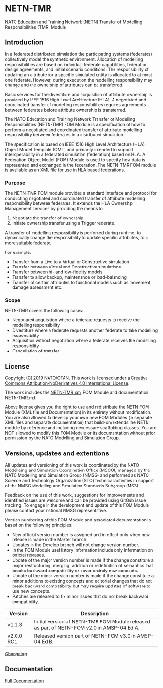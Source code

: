 # NETN-TMR

NATO Education and Training Network (NETN) Transfer of Modelling Responsibilities (TMR) Module

## Introduction

In a federated distributed simulation the participating systems (federates) collectively model the synthetic environment. Allocation of modelling responsibilities are based on individual federate capabilities, federation design agreements, and initial scenario conditions. The responsibility of updating an attribute for a specific simulated entity is allocated to at most one federate. However, during execution the modelling responsibility may change and the ownership of attributes can be transferred. 

Basic services for the divestiture and acquisition of attribute ownership is provided by IEEE 1516 High Level Architecture (HLA). A negotiated and coordinated transfer of modelling responsibilities requires agreements between federates before attribute ownership is transferred. 

The NATO Education and Training Network Transfer of Modelling Responsibilities (NETN-TMR) FOM Module is a specification of how to perform a negotiated and coordinated transfer of attribute modelling responsibility between federates in a distributed simulation. 

The specification is based on IEEE 1516 High Level Architecture (HLA) Object Model Template (OMT) and primarily intended to support interoperability in a federated simulation (federation) based on HLA. A Federation Object Model (FOM) Module is used to specify how data is represented and exchanged in the federation. The NETN-TMR FOM module is available as an XML file for use in HLA based federations.

### Purpose

The NETN-TMR FOM module provides a standard interface and protocol for conducting negotiated and coordinated transfer of attribute modelling responsibility between federates. It extends the HLA Ownership Management services by providing the means to 
1. Negotiate the transfer of ownership. 
2. Initiate ownership transfer using a Trigger federate.

A transfer of modelling responsibility is perfomed during runtime, to dynamically change the responsibility to update specific attributes, to a more suitable federate.

For example: 
- Transfer from a Live to a Virtual or Constructive simulation
- Transfer between Virtual and Constructive simulations
- Transfer between hi- and low-fidelity models
- Transfer to allow backup, maintenance or load-balancing
- Transfer of certain attributes to functional models such as movement, damage assessment etc.

### Scope

NETN-TMR covers the following cases:

* Negotiated acquisition where a federate requests to receive the modelling responsibility 
* Divestiture where a federate requests another federate to take modelling responsibility
* Acquisition without negotiation where a federate receives the modelling responsibility
* Cancellation of transfer

## License

Copyright (C) 2019 NATO/OTAN.
This work is licensed under a [Creative Commons Attribution-NoDerivatives 4.0 International License](LICENCE.md). 

The work includes the [NETN-TMR.xml](NETN-TMR.xml) FOM Module and documentation NETN-TMR.md.

Above license gives you the right to use and redistribute the NETN FOM Module (XML file and Documentation) in its entirety without modification. You are also allowed to develop your own new FOM Modules (in separate XML files and separate documentation) that build-on/extends the NETN module by reference and including neccessary scaffolding classes. You are NOT allowed to modify this FOM Module or its documentation without prior permission by the NATO Modelling and Simulation Group. 

## Versions, updates and extentions

All updates and versioning of this work is coordinated by the NATO Modelleing and Simulation Coordination Office (MSCO), managed by the NATO Modelling and Simulation Group (NMSG) and performed as NATO Science and Technology Organization (STO) technical activities in support of the NMSG Modelling and Simulation Standards Subgroup (MS3).

Feedback on the use of this work, suggestions for improvements and identified issues are welcome and can be provided using GitGub issue tracking. To engage in the development and update of this FOM Module please contact your national NMSG representative.

Version numbering of this FOM Module and associated documentation is based on the following principles:

* New official version number is assigned and in effect only when new release is made in the Master branch.
* Updates in the Develop branch will not change version number.
* In the FOM Module useHistory information include only information on official releases.
* Update of the major version number is made if the change constitute a major restructuring, merging, addition or redefinition of semantics that breaks backward compatibility or cover entirely new concepts.
* Update of the minor version number is made if the change constitute a minor additions to existing concepts and editorial changes that do not break backward compatibility but may require updates of software to use new concepts.
* Patches are released to fix minor issues that do not break backward compatibility.

|Version|Description|
|---|---|
|v1.1.3 |Initial version of NETN-TMR FOM Module released as part of NETN-FOM v2.0 in AMSP-04 Ed A. |
|v2.0.0 RC1 | Released version part of NETN-FOM v3.0 in AMSP-04 Ed B. |

[Changelog](changelog.md)

## Documentation

[Full Documentation](NETN-TMR.md)

